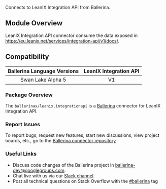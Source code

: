 Connects to LeanIX Integration API from Ballerina.

## Module Overview

LeanIX Integration API connector consume the data exposed in https://eu.leanix.net/services/integration-api/v1/docs/.

## Compatibility

| Ballerina Language Versions  |      LeanIX Integration API      |
|:----------------------------:|:--------------------------------:|
|       Swan Lake Alpha 5      |                 V1               |

### Package Overview
The `ballerinax/leanix.integrationapi` is a [Ballerina](https://ballerina.io/) connector for LeanIX Integration API.
### Report Issues
To report bugs, request new features, start new discussions, view project boards, etc., go to the [Ballerina connector repository](link)
### Useful Links
- Discuss code changes of the Ballerina project in [ballerina-dev@googlegroups.com](mailto:ballerina-dev@googlegroups.com).
- Chat live with us via our [Slack channel](https://ballerina.io/community/slack/).
- Post all technical questions on Stack Overflow with the [#ballerina](https://stackoverflow.com/questions/tagged/ballerina) tag